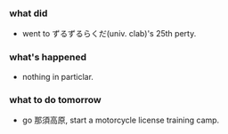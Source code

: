 ### what did
- went to ずるずるらくだ(univ. clab)'s 25th perty.

### what's happened
- nothing in particlar.

### what to do tomorrow
- go 那須高原, start a motorcycle license training camp.
